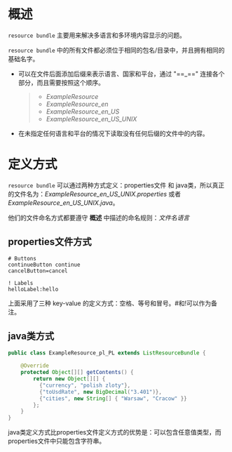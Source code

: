# 概述

`resource bundle` 主要用来解决多语言和多环境内容显示的问题。

`resource bundle` 中的所有文件都必须位于相同的包名/目录中，并且拥有相同的基础名字。

- 可以在文件后面添加后缀来表示语言、国家和平台，通过 "==_==" 连接各个部分，而且需要按照这个顺序。

  > - *ExampleResource*
  > - *ExampleResource_en*
  > - *ExampleResource_en_US*
  > - *ExampleResource_en_US_UNIX*

- 在未指定任何语言和平台的情况下读取没有任何后缀的文件中的内容。

# 定义方式

`resource bundle` 可以通过两种方式定义：properties文件 和 java类，所以真正的文件名为：*ExampleResource_en_US_UNIX.properties* 或者 *ExampleResource_en_US_UNIX.java*。

他们的文件命名方式都要遵守 **概述** 中描述的命名规则：*文件名*_*语言*_

## properties文件方式

```properties
# Buttons
continueButton continue
cancelButton=cancel
 
! Labels
helloLabel:hello
```

上面采用了三种 key-value 的定义方式：空格、等号和冒号。#和!可以作为备注。

## java类方式

```java
public class ExampleResource_pl_PL extends ListResourceBundle {
 
    @Override
    protected Object[][] getContents() {
        return new Object[][] {
          {"currency", "polish zloty"},
          {"toUsdRate", new BigDecimal("3.401")},
          {"cities", new String[] { "Warsaw", "Cracow" }} 
        };
    }
}
```

java类定义方式比properties文件定义方式的优势是：可以包含任意值类型，而properties文件中只能包含字符串。